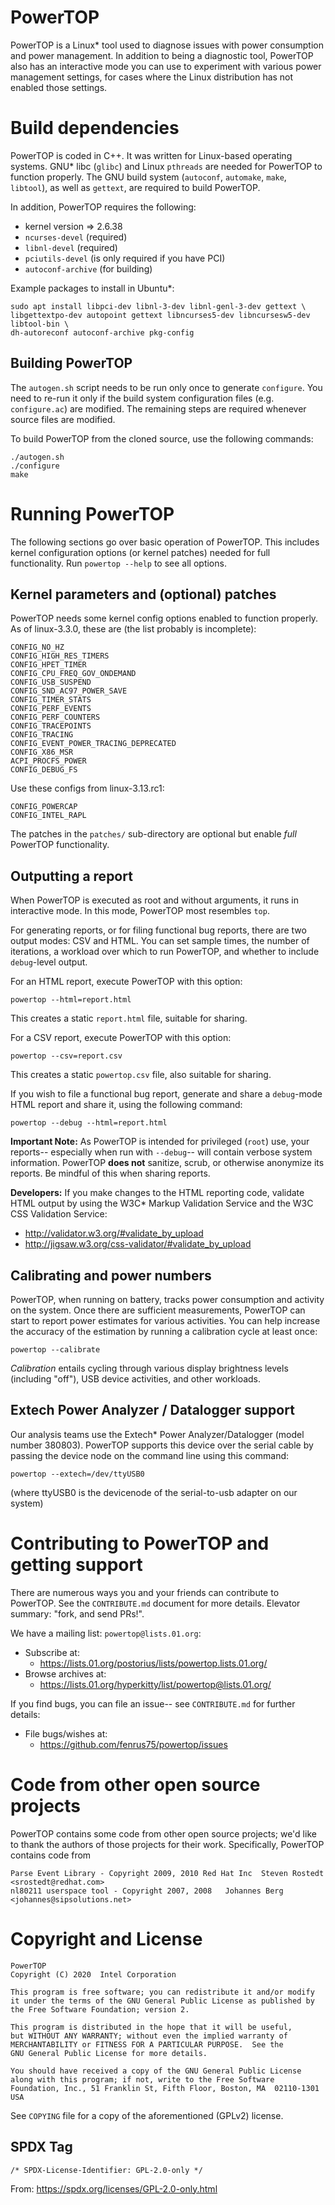 ﻿# PowerTOP

PowerTOP is a Linux* tool used to diagnose issues with power consumption and
power management. In addition to being a diagnostic tool, PowerTOP also has an
interactive mode you can use to experiment with various power management
settings, for cases where the Linux distribution has not enabled those
settings.


# Build dependencies

PowerTOP is coded in C++. It was written for Linux-based operating systems.
GNU* libc (`glibc`) and Linux `pthreads` are needed for PowerTOP to function
properly. The GNU build system (`autoconf`, `automake`, `make`, `libtool`), as
well as `gettext`, are required to build PowerTOP.

In addition, PowerTOP requires the following:

* kernel version => 2.6.38
* `ncurses-devel` (required)
* `libnl-devel` (required)
* `pciutils-devel` (is only required if you have PCI)
* `autoconf-archive` (for building)

Example packages to install in Ubuntu*:

    sudo apt install libpci-dev libnl-3-dev libnl-genl-3-dev gettext \
    libgettextpo-dev autopoint gettext libncurses5-dev libncursesw5-dev libtool-bin \
    dh-autoreconf autoconf-archive pkg-config


## Building PowerTOP

The `autogen.sh` script needs to be run only once to generate `configure`.
You need to re-run it only if the build system configuration files
(e.g. `configure.ac`) are modified. The remaining steps are required whenever
source files are modified.

To build PowerTOP from the cloned source, use the following commands:

    ./autogen.sh
    ./configure
    make


# Running PowerTOP

The following sections go over basic operation of PowerTOP. This includes
kernel configuration options (or kernel patches) needed for full functionality.
Run `powertop --help` to see all options.


## Kernel parameters and (optional) patches

PowerTOP needs some kernel config options enabled to function
properly. As of linux-3.3.0, these are (the list probably is incomplete):

    CONFIG_NO_HZ
    CONFIG_HIGH_RES_TIMERS
    CONFIG_HPET_TIMER
    CONFIG_CPU_FREQ_GOV_ONDEMAND
    CONFIG_USB_SUSPEND
    CONFIG_SND_AC97_POWER_SAVE
    CONFIG_TIMER_STATS
    CONFIG_PERF_EVENTS
    CONFIG_PERF_COUNTERS
    CONFIG_TRACEPOINTS
    CONFIG_TRACING
    CONFIG_EVENT_POWER_TRACING_DEPRECATED
    CONFIG_X86_MSR
    ACPI_PROCFS_POWER
    CONFIG_DEBUG_FS

Use these configs from linux-3.13.rc1:

    CONFIG_POWERCAP
    CONFIG_INTEL_RAPL

The patches in the `patches/` sub-directory are optional but enable *full*
PowerTOP functionality.


## Outputting a report

When PowerTOP is executed as root and without arguments, it runs in
interactive mode. In this mode, PowerTOP most resembles `top`.

For generating reports, or for filing functional bug reports, there are two
output modes: CSV and HTML. You can set sample times, the number of iterations,
a workload over which to run PowerTOP, and whether to include
`debug`-level output.

For an HTML report, execute PowerTOP with this option:

    powertop --html=report.html

This creates a static `report.html` file, suitable for sharing.

For a CSV report, execute PowerTOP with this option:

    powertop --csv=report.csv

This creates a static `powertop.csv` file, also suitable for sharing.

If you wish to file a functional bug report, generate and share a
`debug`-mode HTML report and share it, using the following command:

    powertop --debug --html=report.html

**Important Note:** As PowerTOP is intended for privileged (`root`) use, your
reports-- especially when run with `--debug`-- will contain verbose system
information. PowerTOP **does not** sanitize, scrub, or otherwise anonymize its
reports. Be mindful of this when sharing reports.

**Developers:** If you make changes to the HTML reporting code, validate HTML
output by using the W3C* Markup Validation Service and the W3C CSS Validation
Service:
* http://validator.w3.org/#validate_by_upload
* http://jigsaw.w3.org/css-validator/#validate_by_upload


## Calibrating and power numbers

PowerTOP, when running on battery, tracks power consumption and activity on
the system. Once there are sufficient measurements, PowerTOP can start to
report power estimates for various activities. You can help increase the
accuracy of the estimation by running a calibration cycle at least once:

    powertop --calibrate

*Calibration* entails cycling through various display brightness levels
(including "off"), USB device activities, and other workloads.


## Extech Power Analyzer / Datalogger support

Our analysis teams use the Extech* Power Analyzer/Datalogger (model
number 380803). PowerTOP supports this device over the serial cable by passing
the device node on the command line using this command:

    powertop --extech=/dev/ttyUSB0

(where ttyUSB0 is the devicenode of the serial-to-usb adapter on our system)


# Contributing to PowerTOP and getting support

There are numerous ways you and your friends can contribute to PowerTOP. See
the `CONTRIBUTE.md` document for more details. Elevator summary: "fork, and
send PRs!".

We have a mailing list: `powertop@lists.01.org`:
* Subscribe at:
  * https://lists.01.org/postorius/lists/powertop.lists.01.org/
* Browse archives at:
  * https://lists.01.org/hyperkitty/list/powertop@lists.01.org/

If you find bugs, you can file an issue-- see `CONTRIBUTE.md` for further
details:
* File bugs/wishes at:
  * https://github.com/fenrus75/powertop/issues


# Code from other open source projects

PowerTOP contains some code from other open source projects; we'd like to thank
the authors of those projects for their work. Specifically, PowerTOP contains
code from

```
Parse Event Library - Copyright 2009, 2010 Red Hat Inc  Steven Rostedt <srostedt@redhat.com>
nl80211 userspace tool - Copyright 2007, 2008	Johannes Berg <johannes@sipsolutions.net>
```


# Copyright and License

    PowerTOP
    Copyright (C) 2020  Intel Corporation

    This program is free software; you can redistribute it and/or modify
    it under the terms of the GNU General Public License as published by
    the Free Software Foundation; version 2.

    This program is distributed in the hope that it will be useful,
    but WITHOUT ANY WARRANTY; without even the implied warranty of
    MERCHANTABILITY or FITNESS FOR A PARTICULAR PURPOSE.  See the
    GNU General Public License for more details.

    You should have received a copy of the GNU General Public License
    along with this program; if not, write to the Free Software
    Foundation, Inc., 51 Franklin St, Fifth Floor, Boston, MA  02110-1301  USA

See `COPYING` file for a copy of the aforementioned (GPLv2) license.


## SPDX Tag

    /* SPDX-License-Identifier: GPL-2.0-only */

From: https://spdx.org/licenses/GPL-2.0-only.html
